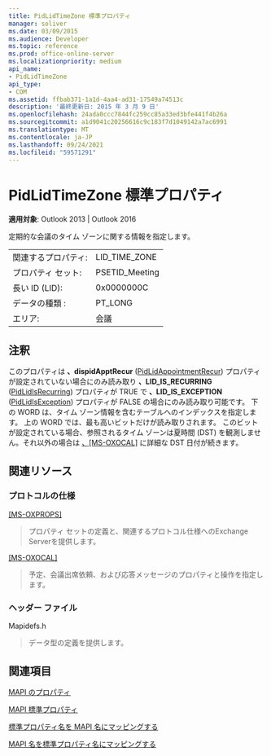 ```yaml
---
title: PidLidTimeZone 標準プロパティ
manager: soliver
ms.date: 03/09/2015
ms.audience: Developer
ms.topic: reference
ms.prod: office-online-server
ms.localizationpriority: medium
api_name:
- PidLidTimeZone
api_type:
- COM
ms.assetid: ffbab371-1a1d-4aa4-ad31-17549a74513c
description: '最終更新日: 2015 年 3 月 9 日'
ms.openlocfilehash: 24ada0ccc7844fc259cc85a33ed3bfe441f4b26a
ms.sourcegitcommit: a1d9041c20256616c9c183f7d1049142a7ac6991
ms.translationtype: MT
ms.contentlocale: ja-JP
ms.lasthandoff: 09/24/2021
ms.locfileid: "59571291"
---
```

# <a name="pidlidtimezone-canonical-property"></a>PidLidTimeZone 標準プロパティ

  
  
**適用対象**: Outlook 2013 | Outlook 2016 
  
定期的な会議のタイム ゾーンに関する情報を指定します。
  
|||
|:-----|:-----|
|関連するプロパティ:  <br/> |LID_TIME_ZONE  <br/> |
|プロパティ セット:  <br/> |PSETID_Meeting  <br/> |
|長い ID (LID):  <br/> |0x0000000C  <br/> |
|データの種類 :   <br/> |PT_LONG  <br/> |
|エリア:  <br/> |会議  <br/> |
   
## <a name="remarks"></a>注釈

このプロパティは **、dispidApptRecur** ([PidLidAppointmentRecur](pidlidappointmentrecur-canonical-property.md)) プロパティが設定されていない場合にのみ読み取り **、LID_IS_RECURRING** ([PidLidIsRecurring](pidlidisrecurring-canonical-property.md)) プロパティが TRUE で **、LID_IS_EXCEPTION** ([PidLidIsException](pidlidisexception-canonical-property.md)) プロパティが FALSE の場合にのみ読み取り可能です。 下の WORD は、タイム ゾーン情報を含むテーブルへのインデックスを指定します。 上の WORD では、最も高いビットだけが読み取りされます。 このビットが設定されている場合、参照されるタイム ゾーンは夏時間 (DST) を観測しません。それ以外の場合は [、[MS-OXOCAL]](https://msdn.microsoft.com/library/09861fde-c8e4-4028-9346-e7c214cfdba1%28Office.15%29.aspx) に詳細な DST 日付が続きます。 
  
## <a name="related-resources"></a>関連リソース

### <a name="protocol-specifications"></a>プロトコルの仕様

[[MS-OXPROPS]](https://msdn.microsoft.com/library/f6ab1613-aefe-447d-a49c-18217230b148%28Office.15%29.aspx)
  
> プロパティ セットの定義と、関連するプロトコル仕様へのExchange Serverを提供します。
    
[[MS-OXOCAL]](https://msdn.microsoft.com/library/09861fde-c8e4-4028-9346-e7c214cfdba1%28Office.15%29.aspx)
  
> 予定、会議出席依頼、および応答メッセージのプロパティと操作を指定します。
    
### <a name="header-files"></a>ヘッダー ファイル

Mapidefs.h
  
> データ型の定義を提供します。
    
## <a name="see-also"></a>関連項目



[MAPI のプロパティ](mapi-properties.md)
  
[MAPI 標準プロパティ](mapi-canonical-properties.md)
  
[標準プロパティ名を MAPI 名にマッピングする](mapping-canonical-property-names-to-mapi-names.md)
  
[MAPI 名を標準プロパティ名にマッピングする](mapping-mapi-names-to-canonical-property-names.md)

